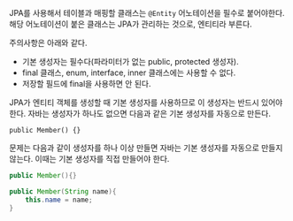 JPA를 사용해서 테이블과 매핑할 클래스는 `@Entity` 어노테이션을 필수로 붙어야한다. 해당 어노테이션이 붙은 클래스는 JPA가 관리하는 것으로, 엔티티라 부른다.

주의사항은 아래와 같다.
- 기본 생성자는 필수다(파라미터가 없는 public, protected 생성자).
- final 클래스, enum, interface, inner 클래스에는 사용할 수 없다.
- 저장할 필드에 final을 사용하면 안 된다.

JPA가 엔티티 객체를 생성할 때 기본 생성자를 사용하므로 이 생성자는 반드시 있어야 한다. 자바는 생성자가 하나도 없으면 다음과 같은 기본 생성자를 자동으로 만든다. 

`public Member() {}` 

문제는 다음과 같이 생성자를 하나 이상 만들면 자바는 기본 생성자를 자동으로 만들지 않는다. 이때는 기본 생성자를 직접 만들어야 한다.

```java
public Member(){}

public Member(String name){
	this.name = name;
}
```